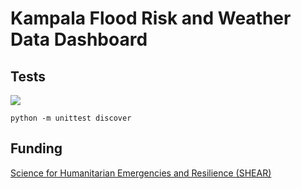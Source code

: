 # Kampala Flood Risk and Weather Data Dashboard

## Tests
![](https://github.com/fmcclean/shear-web/workflows/tests/badge.svg)

`python -m unittest discover`

## Funding
[Science for Humanitarian Emergencies and Resilience (SHEAR)](http://www.shear.org.uk/)
